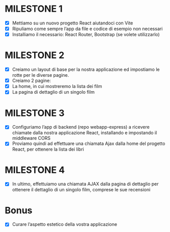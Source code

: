 # MILESTONE 1
-[X] Mettiamo su un nuovo progetto React aiutandoci con Vite
- [X] Ripuliamo come sempre l’app da file e codice di esempio non necessari
- [X] Installiamo il necessario: React Router, Bootstrap (se volete utilizzarlo)
# MILESTONE 2
- [X] Creiamo un layout di base per la nostra applicazione ed impostiamo le rotte per le diverse pagine.
- [X] Creiamo 2 pagine:
- [X] La home, in cui mostreremo la lista dei film
- [X] La pagina di dettaglio di un singolo film
# MILESTONE 3
- [X] Configuriamo l’app di backend (repo webapp-express) a ricevere chiamate dalla nostra applicazione React, installando e impostando il middleware CORS
- [X] Proviamo quindi ad effettuare una chiamata Ajax dalla home del progetto React, per ottenere la lista dei libri
# MILESTONE 4
- [X] In ultimo, effettuiamo una chiamata AJAX dalla pagina di dettaglio per ottenere il dettaglio di un singolo film, comprese le sue recensioni
# Bonus
- [X] Curare l’aspetto estetico della vostra applicazione